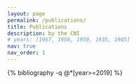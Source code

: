 ```yaml
---
layout: page
permalink: /publications/
title: Publications
description: by the CNI
# years: [1967, 1956, 1950, 1935, 1905]
nav: true
nav_order: 1
---
```


{% bibliography  -q @*[year>=2019] %}
<!-- _pages/publications.md -->
<!-- <div class="publications">

{%- for y in page.years %}
  <h2 class="year">{{y}}</h2>
  {% bibliography -f papers -q @*[year={{y}}]* %}
{% endfor %}

</div> -->
